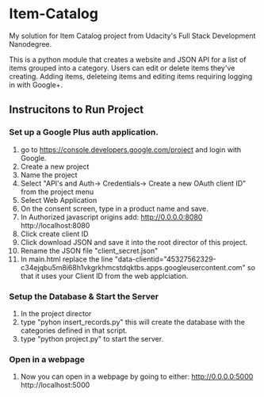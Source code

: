 # Item-Catalog
My solution for Item Catalog project from Udacity's Full Stack Development Nanodegree.

This is a python module that creates a website and JSON API for a list of items grouped into a category. Users can edit or delete items they've creating. Adding items, deleteing items and editing items requiring logging in with Google+.

## Instrucitons to Run Project

### Set up a Google Plus auth application.
1. go to https://console.developers.google.com/project and login with Google.
2. Create a new project
3. Name the project
4. Select "API's and Auth-> Credentials-> Create a new OAuth client ID" from the project menu
5. Select Web Application
6. On the consent screen, type in a product name and save.
7. In Authorized javascript origins add:
    http://0.0.0.0:8080
    http://localhost:8080 
8. Click create client ID
9. Click download JSON and save it into the root director of this project. 
10. Rename the JSON file "client_secret.json"
11. In main.html replace the line "data-clientid="45327562329-c34ejqbu5m8i68h1vkgrkhmcstdqktbs.apps.googleusercontent.com" so that it uses your Client ID from the web applciation. 

### Setup the Database & Start the Server
1. In the project director
2. type "pyhon insert_records.py" this will create the database with the categories defined in that script.
3. type "python project.py" to start the server.

### Open in a webpage
1. Now you can open in a webpage by going to either:
    http://0.0.0.0:5000
    http://localhost:5000 

